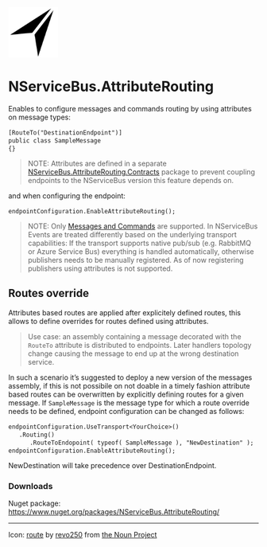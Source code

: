 <img src="assets/icon.png" width="100" />

# NServiceBus.AttributeRouting

Enables to configure messages and commands routing by using attributes on message types:

```
[RouteTo("DestinationEndpoint")]
public class SampleMessage
{}
```

> NOTE: Attributes are defined in a separate [NServiceBus.AttributeRouting.Contracts](https://github.com/mauroservienti/NServiceBus.AttributeRouting.Contracts) package to prevent coupling endpoints to the NServiceBus version this feature depends on.

and when configuring the endpoint:

```
endpointConfiguration.EnableAttributeRouting();
```

> NOTE: Only [Messages and Commands](https://docs.particular.net/nservicebus/messaging/messages-events-commands) are supported. In NServiceBus Events are treated differently based on the underlying transport capabilities: If the transport supports native pub/sub (e.g. RabbitMQ or Azure Service Bus) everything is handled automatically, otherwise publishers needs to be manually registered. As of now registering publishers using attributes is not supported.

## Routes override

Attributes based routes are applied after explicitely defined routes, this allows to define overrides for routes defined using attributes.

> Use case: an assembly containing a message decorated with the `RouteTo` attribute is distributed to endpoints. Later handlers topology change causing the message to end up at the wrong destination service.

In such a scenario it’s suggested to deploy a new version of the messages assembly, if this is not possibile on not doable in a timely fashion attribute based routes can be overwritten by explicitly defining routes for a given message. If `SampleMessage` is the message type for which a route override needs to be defined, endpoint configuration can be changed as follows:

```
endpointConfiguration.UseTransport<YourChoice>()
   .Routing()
      .RouteToEndopoint( typeof( SampleMessage ), "NewDestination" );
endpointConfiguration.EnableAttributeRouting();
```

NewDestination will take precedence over DestinationEndpoint.

### Downloads

Nuget package: <https://www.nuget.org/packages/NServiceBus.AttributeRouting/>

---

Icon: [route](https://thenounproject.com/search/?q=route&i=1720675) by [revo250](https://thenounproject.com/revo125cc/) from [the Noun Project](https://thenounproject.com/)
